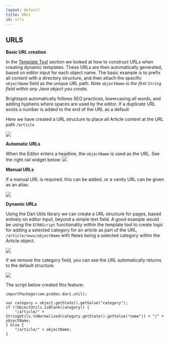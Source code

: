 ```yaml
---
layout: default
title: URLs
id: urls
---
```


## URLS


**Basic URL creation**

In the [Template Tool](/brightspot-cms/template-tool.html) section we looked at how to construct URLs when creating dynamic templates. These URLs are then automatically generated, based on editor input for each object name. The basic example is to prefix all content with a directory structure, and then attach the specific `objectName` field as the unique URL path. *Note `objectName` is the first `String` field within any Java object you create.*

Brightspot automatically follows SEO practices, lowercasing all words, and adding hyphens where spaces are used by the editor. If a duplicate URL exists a number is added to the end of the URL as a default

Here we have created a URL structure to place all Article content at the URL path `/article`

![](http://docs.brightspot.s3.amazonaws.com/create-url-structure.png)


**Automatic URLs**

When the Editor enters a headline, the `objectName` is used as the URL. See the right rail widget below:
![](http://docs.brightspot.s3.amazonaws.com/auto-url-structure.png)

**Manual URLs**

If a manual URL is required, this can be added, or a vanity URL can be given as an alias:

![](http://docs.brightspot.s3.amazonaws.com/permalink-alias-options.png)


**Dynamic URLs**

Using the Dari Utils library we can create a URL structure for pages, based entirely on editor input, beyond a simple text field. A good example would be using the `ECMAScript` functionality within the template tool to create logic for adding a selected category for an article as part of the URL, `/article/news/objectName` with News being a selected category within the Article object.

![](http://docs.brightspot.s3.amazonaws.com/category-url-added.png)

If we remove the category field, you can see the URL automatically returns to the default structure.

![](http://docs.brightspot.s3.amazonaws.com/category-url-removed.png)

The script below created this feature:


	importPackage(com.psddev.dari.util);

	var category = object.getState().getValue("category");
	if (!ObjectUtils.isBlank(category)) {
	    "/article/" + StringUtils.toNormalized(category.getState().getValue("name")) + "/" + objectName;
	} else {
	    "/article/" + objectName;
	}